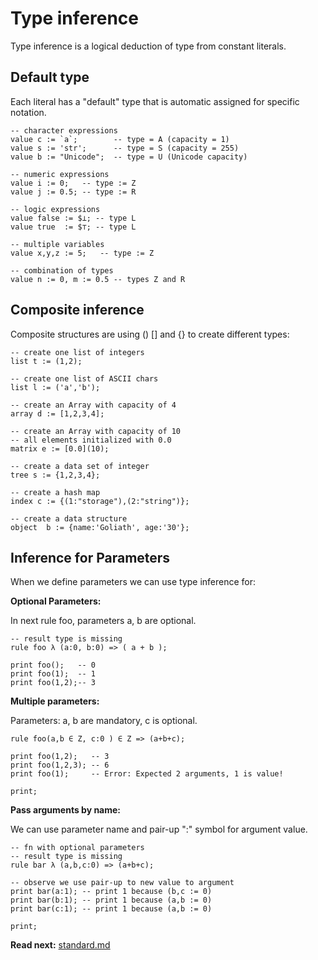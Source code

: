 # Type inference

Type inference is a logical deduction of type from constant literals.

## Default type
Each literal has a "default" type that is automatic assigned for specific notation.

```
-- character expressions
value c := `a`;        -- type = A (capacity = 1)
value s := 'str';      -- type = S (capacity = 255)
value b := "Unicode";  -- type = U (Unicode capacity)

-- numeric expressions
value i := 0;   -- type := Z
value j := 0.5; -- type := R

-- logic expressions
value false := $⊥; -- type L
value true  := $⊤; -- type L

-- multiple variables
value x,y,z := 5;   -- type := Z

-- combination of types
value n := 0, m := 0.5 -- types Z and R
```

## Composite inference

Composite structures are using () [] and {} to create different types:

```
-- create one list of integers
list t := (1,2); 

-- create one list of ASCII chars
list l := ('a','b');

-- create an Array with capacity of 4
array d := [1,2,3,4];

-- create an Array with capacity of 10
-- all elements initialized with 0.0
matrix e := [0.0](10);

-- create a data set of integer
tree s := {1,2,3,4};

-- create a hash map
index c := {(1:"storage"),(2:"string")};

-- create a data structure
object  b := {name:'Goliath', age:'30'};

```

## Inference for Parameters
When we define parameters we can use type inference for: 

**Optional Parameters:**

In next rule foo, parameters a, b are optional.

```
-- result type is missing
rule foo λ (a:0, b:0) => ( a + b ); 

print foo();   -- 0
print foo(1);  -- 1
print foo(1,2);-- 3
```

**Multiple parameters:**

Parameters: a, b are mandatory, c is optional.

```
rule foo(a,b ∈ Z, c:0 ) ∈ Z => (a+b+c);

print foo(1,2);   -- 3
print foo(1,2,3); -- 6
print foo(1);     -- Error: Expected 2 arguments, 1 is value!

print;
```

**Pass arguments by name:**

We can use parameter name and pair-up ":" symbol for argument value.

```
-- fn with optional parameters
-- result type is missing
rule bar λ (a,b,c:0) => (a+b+c);

-- observe we use pair-up to new value to argument
print bar(a:1); -- print 1 because (b,c := 0) 
print bar(b:1); -- print 1 because (a,b := 0) 
print bar(c:1); -- print 1 because (a,b := 0) 

print;
```

**Read next:** [standard.md](standard.md)